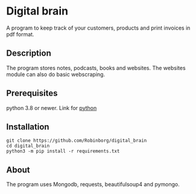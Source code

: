 # Digital brain
A program to keep track of your customers, products and print invoices in pdf format.
## Description
The program stores notes, podcasts, books and websites.
The websites module can also do basic webscraping.
## Prerequisites 
python 3.8 or newer. Link for [python](https://www.python.org/downloads/)
## Installation
    git clone https://github.com/Robinborg/digital_brain
    cd digital_brain
    python3 -m pip install -r requirements.txt
    
## About
The program uses Mongodb, requests, beautifulsoup4 and pymongo.

